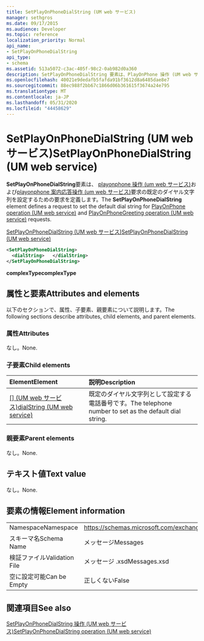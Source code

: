 ```yaml
---
title: SetPlayOnPhoneDialString (UM web サービス)
manager: sethgros
ms.date: 09/17/2015
ms.audience: Developer
ms.topic: reference
localization_priority: Normal
api_name:
- SetPlayOnPhoneDialString
api_type:
- schema
ms.assetid: 513a5072-c3ac-405f-98c2-0ab982d0a360
description: SetPlayOnPhoneDialString 要素は、PlayOnPhone 操作 (UM web サービス) および Playonphone 案内応答操作 (UM web サービス) 要求の既定のダイヤル文字列を設定するための要求を定義します。
ms.openlocfilehash: 40021e9dedafb5fafda91bf3612d8a6485dae8e7
ms.sourcegitcommit: 88ec988f2bb67c1866d06b361615f3674a24e795
ms.translationtype: MT
ms.contentlocale: ja-JP
ms.lasthandoff: 05/31/2020
ms.locfileid: "44458629"
---
```

# <a name="setplayonphonedialstring-um-web-service"></a><span data-ttu-id="17a81-103">SetPlayOnPhoneDialString (UM web サービス)</span><span class="sxs-lookup"><span data-stu-id="17a81-103">SetPlayOnPhoneDialString (UM web service)</span></span>

<span data-ttu-id="17a81-104">**SetPlayOnPhoneDialString**要素は、 [playonphone 操作 (um web サービス)](playonphone-operation-um-web-service.md)および[playonphone 案内応答操作 (um web サービス)](playonphonegreeting-operation-um-web-service.md)要求の既定のダイヤル文字列を設定するための要求を定義します。</span><span class="sxs-lookup"><span data-stu-id="17a81-104">The **SetPlayOnPhoneDialString** element defines a request to set the default dial string for [PlayOnPhone operation (UM web service)](playonphone-operation-um-web-service.md) and [PlayOnPhoneGreeting operation (UM web service)](playonphonegreeting-operation-um-web-service.md) requests.</span></span> 
  
[<span data-ttu-id="17a81-105">SetPlayOnPhoneDialString (UM web サービス)</span><span class="sxs-lookup"><span data-stu-id="17a81-105">SetPlayOnPhoneDialString (UM web service)</span></span>](setplayonphonedialstring-um-web-service.md)
  
```xml
<SetPlayOnPhoneDialString>
  <dialString>   </dialString>
</SetPlayOnPhoneDialString>
```

 <span data-ttu-id="17a81-106">**complexType**</span><span class="sxs-lookup"><span data-stu-id="17a81-106">**complexType**</span></span>
## <a name="attributes-and-elements"></a><span data-ttu-id="17a81-107">属性と要素</span><span class="sxs-lookup"><span data-stu-id="17a81-107">Attributes and elements</span></span>

<span data-ttu-id="17a81-108">以下のセクションで、属性、子要素、親要素について説明します。</span><span class="sxs-lookup"><span data-stu-id="17a81-108">The following sections describe attributes, child elements, and parent elements.</span></span>
  
### <a name="attributes"></a><span data-ttu-id="17a81-109">属性</span><span class="sxs-lookup"><span data-stu-id="17a81-109">Attributes</span></span>

<span data-ttu-id="17a81-110">なし。</span><span class="sxs-lookup"><span data-stu-id="17a81-110">None.</span></span>
  
### <a name="child-elements"></a><span data-ttu-id="17a81-111">子要素</span><span class="sxs-lookup"><span data-stu-id="17a81-111">Child elements</span></span>

|<span data-ttu-id="17a81-112">**Element**</span><span class="sxs-lookup"><span data-stu-id="17a81-112">**Element**</span></span>|<span data-ttu-id="17a81-113">**説明**</span><span class="sxs-lookup"><span data-stu-id="17a81-113">**Description**</span></span>|
|:-----|:-----|
|<span data-ttu-id="17a81-114">[[] (UM web サービス)](dialstring-um-web-service.md)</span><span class="sxs-lookup"><span data-stu-id="17a81-114">[dialString (UM web service)](dialstring-um-web-service.md)</span></span> <br/> |<span data-ttu-id="17a81-115">既定のダイヤル文字列として設定する電話番号です。</span><span class="sxs-lookup"><span data-stu-id="17a81-115">The telephone number to set as the default dial string.</span></span>  <br/> |
   
### <a name="parent-elements"></a><span data-ttu-id="17a81-116">親要素</span><span class="sxs-lookup"><span data-stu-id="17a81-116">Parent elements</span></span>

<span data-ttu-id="17a81-117">なし。</span><span class="sxs-lookup"><span data-stu-id="17a81-117">None.</span></span>
  
## <a name="text-value"></a><span data-ttu-id="17a81-118">テキスト値</span><span class="sxs-lookup"><span data-stu-id="17a81-118">Text value</span></span>

<span data-ttu-id="17a81-119">なし。</span><span class="sxs-lookup"><span data-stu-id="17a81-119">None.</span></span>
  
## <a name="element-information"></a><span data-ttu-id="17a81-120">要素の情報</span><span class="sxs-lookup"><span data-stu-id="17a81-120">Element information</span></span>

|||
|:-----|:-----|
|<span data-ttu-id="17a81-121">Namespace</span><span class="sxs-lookup"><span data-stu-id="17a81-121">Namespace</span></span>  <br/> |https://schemas.microsoft.com/exchange/services/2006/messages  <br/> |
|<span data-ttu-id="17a81-122">スキーマ名</span><span class="sxs-lookup"><span data-stu-id="17a81-122">Schema Name</span></span>  <br/> |<span data-ttu-id="17a81-123">メッセージ</span><span class="sxs-lookup"><span data-stu-id="17a81-123">Messages</span></span>  <br/> |
|<span data-ttu-id="17a81-124">検証ファイル</span><span class="sxs-lookup"><span data-stu-id="17a81-124">Validation File</span></span>  <br/> |<span data-ttu-id="17a81-125">メッセージ .xsd</span><span class="sxs-lookup"><span data-stu-id="17a81-125">Messages.xsd</span></span>  <br/> |
|<span data-ttu-id="17a81-126">空に設定可能</span><span class="sxs-lookup"><span data-stu-id="17a81-126">Can be Empty</span></span>  <br/> |<span data-ttu-id="17a81-127">正しくない</span><span class="sxs-lookup"><span data-stu-id="17a81-127">False</span></span>  <br/> |
   
## <a name="see-also"></a><span data-ttu-id="17a81-128">関連項目</span><span class="sxs-lookup"><span data-stu-id="17a81-128">See also</span></span>



[<span data-ttu-id="17a81-129">SetPlayOnPhoneDialString 操作 (UM web サービス)</span><span class="sxs-lookup"><span data-stu-id="17a81-129">SetPlayOnPhoneDialString operation (UM web service)</span></span>](setplayonphonedialstring-operation-um-web-service.md)

